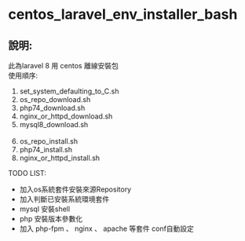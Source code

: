 # centos_laravel_env_installer_bash

<h2>說明:</h2>

此為laravel 8 用 centos 離線安裝包
 </br> 
使用順序:
 </br> 
<ol>
    <li>set_system_defaulting_to_C.sh</li>
    <li>os_repo_download.sh</li>
    <li>php74_download.sh</li>
    <li>nginx_or_httpd_download.sh</li>
    <li>mysql8_download.sh</li>
    </br>    
    <li>os_repo_install.sh</li>
    <li>php74_install.sh</li>
    <li>nginx_or_httpd_install.sh</li>
</ol>

TODO LIST:

<ul>
    <li>加入os系統套件安裝來源Repository</li>
    <li>加入判斷已安裝系統環境套件</li>
    <li>mysql 安裝shell</li>
    <li>php 安裝版本參數化</li>
    <li>加入 php-fpm 、 nginx 、 apache 等套件 conf自動設定</li>    
<ul>